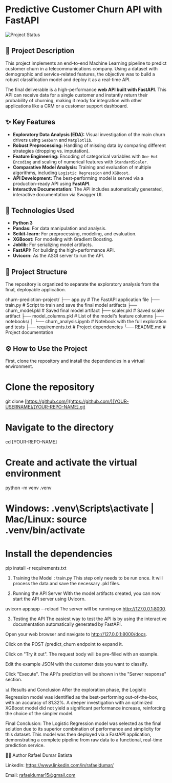 # Predictive Customer Churn API with FastAPI

![Project Status](https://img.shields.io/badge/status-completed-brightgreen)

## 📖 Project Description
This project implements an end-to-end Machine Learning pipeline to predict customer churn in a telecommunications company. Using a dataset with demographic and service-related features, the objective was to build a robust classification model and deploy it as a real-time API.

The final deliverable is a high-performance **web API built with FastAPI**. This API can receive data for a single customer and instantly return their probability of churning, making it ready for integration with other applications like a CRM or a customer support dashboard.

## ✨ Key Features
* **Exploratory Data Analysis (EDA):** Visual investigation of the main churn drivers using `Seaborn` and `Matplotlib`.
* **Robust Preprocessing:** Handling of missing data by comparing different strategies (dropping vs. imputation).
* **Feature Engineering:** Encoding of categorical variables with `One-Hot Encoding` and scaling of numerical features with `StandardScaler`.
* **Comparative Model Analysis:** Training and evaluation of multiple algorithms, including `Logistic Regression` and `XGBoost`.
* **API Development:** The best-performing model is served via a production-ready API using **FastAPI**.
* **Interactive Documentation:** The API includes automatically generated, interactive documentation via Swagger UI.

## 🚀 Technologies Used
- **Python 3**
- **Pandas:** For data manipulation and analysis.
- **Scikit-learn:** For preprocessing, modeling, and evaluation.
- **XGBoost:** For modeling with Gradient Boosting.
- **Joblib:** For serializing model artifacts.
- **FastAPI:** For building the high-performance API.
- **Uvicorn:** As the ASGI server to run the API.

## 📂 Project Structure
The repository is organized to separate the exploratory analysis from the final, deployable application.

churn-prediction-project/
├── app.py                            # The FastAPI application file
├── train.py                          # Script to train and save the final model artifacts
├── churn_model.pkl                   # Saved final model artifact
├── scaler.pkl                        # Saved scaler artifact
├── model_columns.pkl                 # List of the model's feature columns
├── notebooks/
│   └── churn_analysis.ipynb          # Notebook with the full exploration and tests
├── requirements.txt                  # Project dependencies
└── README.md                         # Project documentation


## ⚙️ How to Use the Project

First, clone the repository and install the dependencies in a virtual environment.

# Clone the repository
git clone [https://github.com/](https://github.com/)[YOUR-USERNAME]/[YOUR-REPO-NAME].git

# Navigate to the directory
cd [YOUR-REPO-NAME]

# Create and activate the virtual environment
python -m venv .venv
# Windows: .venv\Scripts\activate | Mac/Linux: source .venv/bin/activate

# Install the dependencies
pip install -r requirements.txt
1. Training the Model : train.py
This step only needs to be run once. It will process the data and save the necessary .pkl files.

2. Running the API Server
With the model artifacts created, you can now start the API server using Uvicorn.

uvicorn app:app --reload
The server will be running on http://127.0.0.1:8000.

3. Testing the API
The easiest way to test the API is by using the interactive documentation automatically generated by FastAPI.

Open your web browser and navigate to http://127.0.0.1:8000/docs.

Click on the POST /predict_churn endpoint to expand it.

Click on "Try it out". The request body will be pre-filled with an example.

Edit the example JSON with the customer data you want to classify.

Click "Execute". The API's prediction will be shown in the "Server response" section.

📊 Results and Conclusion
After the exploration phase, the Logistic Regression model was identified as the best-performing out-of-the-box, with an accuracy of 81.32%. A deeper investigation with an optimized XGBoost model did not yield a significant performance increase, reinforcing the choice of the simpler model.

Final Conclusion:
The Logistic Regression model was selected as the final solution due to its superior combination of performance and simplicity for this dataset. This model was then deployed via a FastAPI application, demonstrating a complete pipeline from raw data to a functional, real-time prediction service.

👨‍💻 Author
Rafael Dumar Batista

LinkedIn: https://www.linkedin.com/in/rafaeldumar/

Email: rafaeldumar15@gmail.com